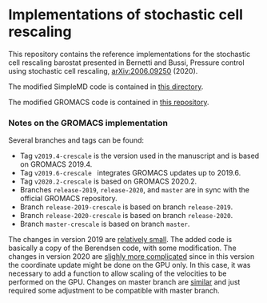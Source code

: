 # Implementations of stochastic cell rescaling

This repository contains the reference implementations for the stochastic cell rescaling barostat presented in Bernetti and Bussi, Pressure control using stochastic cell rescaling, [arXiv:2006.09250](https://arxiv.org/abs/2006.09250) (2020).

The modified SimpleMD code is contained in [this directory](./simplemd).

The modified GROMACS code is contained in [this repository](https://github.com/bussilab/crescale-gromacs).

### Notes on the GROMACS implementation

Several branches and tags can be found:
- Tag `v2019.4-crescale` is the version used in the manuscript and is based on GROMACS 2019.4.
- Tag `v2019.6-crescale ` integrates GROMACS updates up to 2019.6.
- Tag `v2020.2-crescale` is based on GROMACS 2020.2.
- Branches `release-2019`, `release-2020`, and `master` are in sync with the official GROMACS repository.
- Branch `release-2019-crescale` is based on branch `release-2019`.
- Branch `release-2020-crescale` is based on branch `release-2020`.
- Branch `master-crescale` is based on branch `master`.

The changes in version 2019 are [relatively small](https://github.com/bussilab/crescale-gromacs/compare/release-2019..release-2019-crescale). The added code is basically a copy of the Berendsen code, with some modification. The changes in version 2020 are [slighly more complicated](https://github.com/bussilab/crescale-gromacs/compare/release-2020..release-2020-crescale) since in this version the coordinate update might be done on the GPU only. In this case, it was necessary to add a function to allow scaling of the velocities to be performed on the GPU. Changes on master branch are [similar](https://github.com/bussilab/crescale-gromacs/compare/master..master-crescale) and just required some adjustment to be compatible with master branch.
